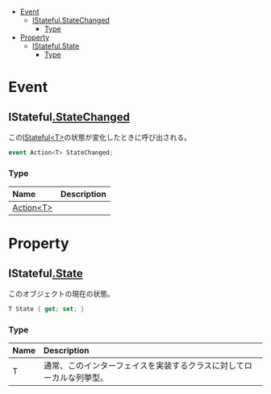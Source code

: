 - [Event](#event)
  - [IStateful.StateChanged](#istatefulstatechanged)
    - [Type](#type)
- [Property](#property)
  - [IStateful.State](#istatefulstate)
    - [Type](#type-1)

# Event
## IStateful[.StateChanged](https://github.com/ppy/osu-framework/blob/master/osu.Framework/IStateful.cs#L18)
この[IStateful\<T\>]()の状態が変化したときに呼び出される。
```csharp
event Action<T> StateChanged;
```
### Type
|Name|Description|
|:-|:-|
|[Action\<T\>]()||

# Property
## IStateful[.State](https://github.com/ppy/osu-framework/blob/master/osu.Framework/IStateful.cs#L23)
このオブジェクトの現在の状態。
```csharp
T State { get; set; }
```
### Type
|Name|Description|
|:-|:-|
|T|通常、このインターフェイスを実装するクラスに対してローカルな列挙型。|